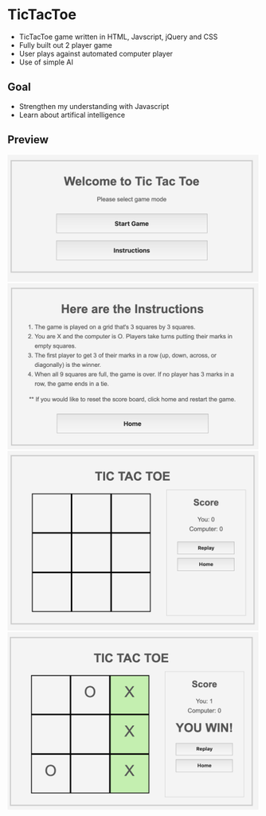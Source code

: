 # TicTacToe
* TicTacToe game written in HTML, Javscript, jQuery and CSS
* Fully built out 2 player game
* User plays against automated computer player
* Use of simple AI

## Goal
* Strengthen my understanding with Javascript
* Learn about artifical intelligence

## Preview
![](screenshots/Home.png)
![](screenshots/Instructions.png)
![](screenshots/StartGame.png)
![](screenshots/WinGame.png)
